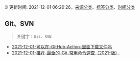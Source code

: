 :alarm_clock: 更新时间: 2021-12-01 06:26:26。[来源分类](../README.md)、[标签分类](../TAGS.md)、[时间分类](../TIMELINE.md)

## Git、SVN


> 关键字：`Git`、`SVN`



- [2021-12-01-可以在-GitHub-Action-里面下载文件吗](https://www.v2ex.com/t/819290) 
- [2021-12-01-推荐-最全的-Git-常用命令速查（2021-版）](https://toutiao.io/k/omfqktk) 